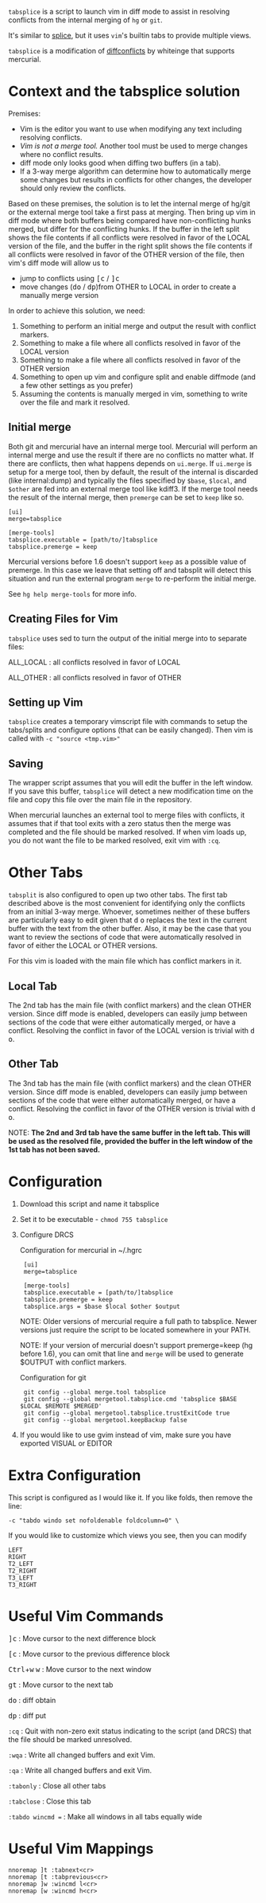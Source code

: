 `tabsplice` is a script to launch vim in diff mode to assist in resolving conflicts from the internal merging of `hg` or `git`.

It's similar to [splice][splice], but it uses `vim`'s builtin tabs to provide multiple views.

`tabsplice` is a modification of [diffconflicts][diffconflicts] by whiteinge that supports mercurial.

[diffconflicts]: https://github.com/whiteinge/dotfiles/blob/master/bin/diffconflicts
[splice]: https://github.com/sjl/splice.vim/

# Context and the tabsplice solution

Premises:

* Vim is the editor you want to use when modifying any text including resolving conflicts.
* *Vim is not a merge tool.*  Another tool must be used to merge changes where no conflict results.
* diff mode only looks good when diffing two buffers (in a tab).
* If a 3-way merge algorithm can determine how to automatically merge some changes but results in conflicts for other changes, the developer should only review the conflicts.

Based on these premises, the solution is to let the internal merge of hg/git or the external merge tool take a first pass at merging.  Then bring up vim in diff mode where both buffers being compared have non-conflicting hunks merged, but differ for the conflicting hunks.  If the buffer in the left split shows the file contents if all conflicts were resolved in favor of the LOCAL version of the file, and the buffer in the right split shows the file contents if all conflicts were resolved in favor of the OTHER version of the file, then vim's diff mode will allow us to

* jump to conflicts using <kbd>[</kbd><kbd>c</kbd> / <kbd>]</kbd><kbd>c</kbd>
* move changes (<kbd>d</kbd><kbd>o</kbd> / <kbd>d</kbd><kbd>p</kbd>)from OTHER to LOCAL in order to create a manually merge version

In order to achieve this solution, we need:

1. Something to perform an initial merge and output the result with conflict markers.
2. Something to make a file where all conflicts resolved in favor of the LOCAL version
3. Something to make a file where all conflicts resolved in favor of the OTHER version
4. Something to open up vim and configure split and enable diffmode (and a few other settings as you prefer)
5. Assuming the contents is manually merged in vim, something to write over the file and mark it resolved.

## Initial merge

Both git and mercurial have an internal merge tool.  Mercurial will perform an internal merge and use the result if there are no conflicts no matter what.  If there are conflicts, then what happens depends on `ui.merge`.  If `ui.merge` is setup for a merge tool, then by default, the result of the internal is discarded (like internal:dump) and typically the files specified by `$base`, `$local`, and `$other` are fed into an external merge tool like kdiff3.  If the merge tool needs the result of the internal merge, then `premerge` can be set to `keep` like so.

    [ui]
    merge=tabsplice

    [merge-tools]
    tabsplice.executable = [path/to/]tabsplice
    tabsplice.premerge = keep

Mercurial versions before 1.6 doesn't support `keep` as a possible value of premerge.  In this case we leave that setting off and tabsplit will detect this situation and run the external program `merge` to re-perform the initial merge.

See `hg help merge-tools` for more info.

## Creating Files for Vim

`tabsplice` uses sed to turn the output of the initial merge into to separate files:

ALL_LOCAL
: all conflicts resolved in favor of LOCAL

ALL_OTHER
: all conflicts resolved in favor of OTHER

## Setting up Vim

`tabsplice` creates a temporary vimscript file with commands to setup the tabs/splits and configure options (that can be easily changed).  Then vim is called with `-c "source <tmp.vim>"`

## Saving

The wrapper script assumes that you will edit the buffer in the left window.  If you save this buffer, `tabsplice` will detect a new modification time on the file and copy this file over the main file in the repository.

When mercurial launches an external tool to merge files with conflicts, it assumes that if that tool exits with a zero status then the merge was completed and the file should be marked resolved.  If when vim loads up, you do not want the file to be marked resolved, exit vim with `:cq`.


# Other Tabs

`tabsplit` is also configured to open up two other tabs.  The first tab described above is the most convenient for identifying only the conflicts from an initial 3-way merge.  Whoever, sometimes neither of these buffers are particularly easy to edit given that <kbd>d</kbd> <kbd>o</kbd> replaces the text in the current buffer with the text from the other buffer.  Also, it may be the case that you want to review the sections of code that were automatically resolved in favor of either the LOCAL or OTHER versions.

For this vim is loaded with the main file which has conflict markers in it.

## Local Tab

The 2nd tab has the main file (with conflict markers) and the clean OTHER version.  Since diff mode is enabled, developers can easily jump between sections of the code that were either automatically merged, or have a conflict.  Resolving the conflict in favor of the LOCAL version is trivial with <kbd>d</kbd> <kbd>o</kbd>.

## Other Tab

The 3nd tab has the main file (with conflict markers) and the clean OTHER version.  Since diff mode is enabled, developers can easily jump between sections of the code that were either automatically merged, or have a conflict.  Resolving the conflict in favor of the OTHER version is trivial with <kbd>d</kbd> <kbd>o</kbd>.

NOTE: **The 2nd and 3rd tab have the same buffer in the left tab.  This will be used as the resolved file, provided the buffer in the left window of the 1st tab has not been saved.**


# Configuration

1. Download this script and name it tabsplice
2. Set it to be executable - `chmod 755 tabsplice`
3. Configure DRCS

    Configuration for mercurial in ~/.hgrc

        [ui]
        merge=tabsplice

        [merge-tools]
        tabsplice.executable = [path/to/]tabsplice
        tabsplice.premerge = keep
        tabsplice.args = $base $local $other $output

    NOTE: Older versions of mercurial require a full path to tabsplice.
            Newer versions just require the script to be located somewhere in your
            PATH.

    NOTE: If your version of mercurial doesn't support premerge=keep (hg before 1.6),
            you can omit that line and `merge` will be used to generate $OUTPUT
            with conflict markers.

    Configuration for git

        git config --global merge.tool tabsplice
        git config --global mergetool.tabsplice.cmd 'tabsplice $BASE $LOCAL $REMOTE $MERGED'
        git config --global mergetool.tabsplice.trustExitCode true
        git config --global mergetool.keepBackup false

4. If you would like to use gvim instead of vim, make sure you have exported
   VISUAL or EDITOR


# Extra Configuration

This script is configured as I would like it.  If you like folds, then remove the line:

    -c "tabdo windo set nofoldenable foldcolumn=0" \

If you would like to customize which views you see, then you can modify

    LEFT
    RIGHT
    T2_LEFT
    T2_RIGHT
    T3_LEFT
    T3_RIGHT


# Useful Vim Commands

<kbd>]</kbd><kbd>c</kbd>
: Move cursor to the next difference block

<kbd>[</kbd><kbd>c</kbd>
: Move cursor to the previous difference block

<kbd>Ctrl</kbd>+<kbd>w</kbd> <kbd>w</kbd>
: Move cursor to the next window

<kbd>g</kbd><kbd>t</kbd>
: Move cursor to the next tab

<kbd>d</kbd><kbd>o</kbd>
: diff obtain

<kbd>d</kbd><kbd>p</kbd>
: diff put

`:cq`
: Quit with non-zero exit status indicating to the script (and DRCS) that the file should be marked unresolved.

`:wqa`
: Write all changed buffers and exit Vim.

`:qa`
: Write all changed buffers and exit Vim.

`:tabonly`
: Close all other tabs

`:tabclose`
: Close this tab

`:tabdo wincmd =`
: Make all windows in all tabs equally wide



# Useful Vim Mappings

```vim
nnoremap ]t :tabnext<cr>
nnoremap [t :tabprevious<cr>
nnoremap ]w :wincmd l<cr>
nnoremap [w :wincmd h<cr>
```
